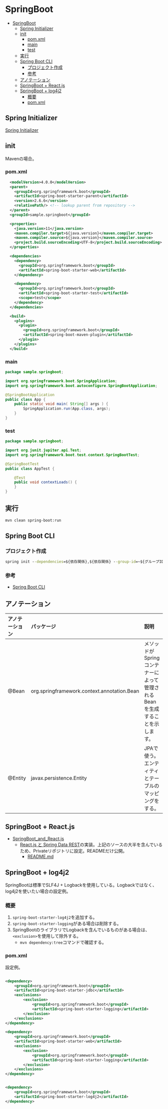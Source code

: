 # SpringBoot

- [SpringBoot](#springboot)
  - [Spring Initializer](#spring-initializer)
  - [init](#init)
    - [pom.xml](#pomxml)
    - [main](#main)
    - [test](#test)
  - [実行](#実行)
  - [Spring Boot CLI](#spring-boot-cli)
    - [プロジェクト作成](#プロジェクト作成)
    - [参考](#参考)
  - [アノテーション](#アノテーション)
  - [SpringBoot + React.js](#springboot--reactjs)
  - [SpringBoot + log4j2](#springboot--log4j2)
    - [概要](#概要)
    - [pom.xml](#pomxml-1)

## Spring Initializer

[Spring Initializer](https://start.spring.io/)

## init

Mavenの場合。

### pom.xml

``` xml
  <modelVersion>4.0.0</modelVersion>
  <parent>
    <groupId>org.springframework.boot</groupId>
    <artifactId>spring-boot-starter-parent</artifactId>
    <version>2.6.6</version>
    <relativePath/> <!-- lookup parent from repository -->
  </parent>
  <groupId>sample.springboot</groupId>
```

``` xml
  <properties>
    <java.version>11</java.version>
    <maven.compiler.target>${java.version}</maven.compiler.target>
    <maven.compiler.source>${java.version}</maven.compiler.source>
    <project.build.sourceEncoding>UTF-8</project.build.sourceEncoding>
  </properties>
```

``` xml
  <dependencies>
    <dependency>
      <groupId>org.springframework.boot</groupId>
      <artifactId>spring-boot-starter-web</artifactId>
    </dependency>

    <dependency>
      <groupId>org.springframework.boot</groupId>
      <artifactId>spring-boot-starter-test</artifactId>
      <scope>test</scope>
    </dependency>
  </dependencies>
```

``` xml
  <build>
    <plugins>
      <plugin>
        <groupId>org.springframework.boot</groupId>
        <artifactId>spring-boot-maven-plugin</artifactId>
      </plugin>
    </plugins>
  </build>
```

### main

``` java
package sample.springboot;

import org.springframework.boot.SpringApplication;
import org.springframework.boot.autoconfigure.SpringBootApplication;

@SpringBootApplication
public class App {
    public static void main( String[] args ) { 
        SpringApplication.run(App.class, args);
    }
}

```

### test

``` java
package sample.springboot;

import org.junit.jupiter.api.Test;
import org.springframework.boot.test.context.SpringBootTest;

@SpringBootTest
public class AppTest {

    @Test
    public void contextLoads() {
    }
}
```

## 実行

``` bash
mvn clean spring-boot:run
```

## Spring Boot CLI

### プロジェクト作成

``` cmd
spring init --dependencies=${依存関係},${依存関係} --group-id=~${グループID} ${プロジェクト名}
```

### 参考

- [Spring Boot CLI](https://spring.pleiades.io/spring-boot/docs/current/reference/html/cli.html)

## アノテーション

| アノテーション | パッケージ | 説明 | リンク |
| :----------- | :------- | :--- | :--- |
| @Bean | org.springframework.context.annotation.Bean | メソッドが Spring コンテナーによって管理される Bean を生成することを示します。 | [SpringBoot:Javadoc](https://spring.pleiades.io/spring-framework/docs/current/javadoc-api/org/springframework/context/annotation/Bean.html) |
| @Entity | javax.persistence.Entity | JPAで使う。エンティティとテーブルのマッピングをする。 | [JPA (Java Persistence API)のアノテーション:SE学院](https://segakuin.com/java/jpa/annotation.html) |

## SpringBoot + React.js

- [SpringBoot_and_React.js](https://github.com/SampleUser0001/SpringBoot_and_React)
    - [React.js と Spring Data REST](https://spring.pleiades.io/guides/tutorials/react-and-spring-data-rest/)の実装。上記のソースの大半を含んでいるため、Privateリポジトリに設定。READMEだけ公開。
        - [README.md](./SpringBoot_and_React/README.md)

## SpringBoot + log4j2

SpringBootは標準でSLF4J + Logbackを使用している。Logbackではなく、log4j2を使いたい場合の設定例。

### 概要

1. `spring-boot-starter-log4j2`を追加する。
2. `spring-boot-starter-logging`がある場合は削除する。
3. SpringBootのライブラリでLogbackを含んでいるものがある場合は、`<exclusion>`を使用して除外する。
    - `mvn dependency:tree`コマンドで確認する。

### pom.xml

設定例。

``` xml

<dependency>
    <groupId>org.springframework.boot</groupId>
    <artifactId>spring-boot-starter-jdbc</artifactId>
    <exclusions>
        <exclusion>
            <groupId>org.springframework.boot</groupId>
            <artifactId>spring-boot-starter-logging</artifactId>
        </exclusion>
    </exclusions>
</dependency>

<dependency>
    <groupId>org.springframework.boot</groupId>
    <artifactId>spring-boot-starter-web</artifactId>
    <exclusions>
        <exclusion>
            <groupId>org.springframework.boot</groupId>
            <artifactId>spring-boot-starter-logging</artifactId>
        </exclusion>
    </exclusions>
</dependency>


<dependency>
    <groupId>org.springframework.boot</groupId>
    <artifactId>spring-boot-starter-log4j2</artifactId>
</dependency>


```